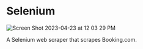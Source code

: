 # Selenium

![Screen Shot 2023-04-23 at 12 03 29 PM](https://user-images.githubusercontent.com/25302190/233850837-670d97ec-76e0-49d2-aa38-7ce8867fe52a.png)

A Selenium web scraper that scrapes Booking.com.
